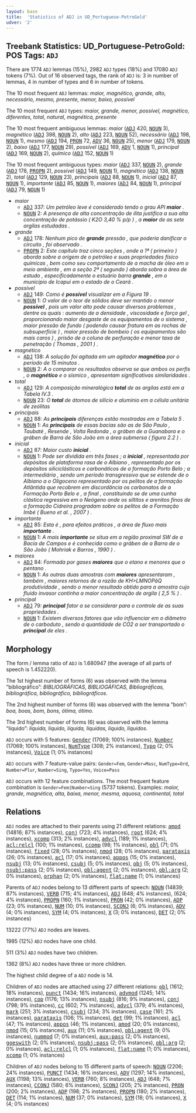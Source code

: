```yaml
---
layout: base
title:  'Statistics of ADJ in UD_Portuguese-PetroGold'
udver: '2'
---
```


## Treebank Statistics: UD_Portuguese-PetroGold: POS Tags: `ADJ`

There are 1774 `ADJ` lemmas (15%), 2982 `ADJ` types (18%) and 17080 `ADJ` tokens (7%).
Out of 16 observed tags, the rank of `ADJ` is: 3 in number of lemmas, 4 in number of types and 6 in number of tokens.

The 10 most frequent `ADJ` lemmas: <em>maior, magnético, grande, alto, necessário, mesmo, presente, menor, baixo, possível</em>

The 10 most frequent `ADJ` types:  <em>maior, grande, menor, possível, magnético, diferentes, total, natural, magnética, presente</em>

The 10 most frequent ambiguous lemmas: <em>maior</em> (<tt><a href="pt_petrogold-pos-ADJ.html">ADJ</a></tt> 420, <tt><a href="pt_petrogold-pos-NOUN.html">NOUN</a></tt> 3), <em>magnético</em> (<tt><a href="pt_petrogold-pos-ADJ.html">ADJ</a></tt> 398, <tt><a href="pt_petrogold-pos-NOUN.html">NOUN</a></tt> 2), <em>alto</em> (<tt><a href="pt_petrogold-pos-ADJ.html">ADJ</a></tt> 223, <tt><a href="pt_petrogold-pos-NOUN.html">NOUN</a></tt> 52), <em>necessário</em> (<tt><a href="pt_petrogold-pos-ADJ.html">ADJ</a></tt> 198, <tt><a href="pt_petrogold-pos-NOUN.html">NOUN</a></tt> 1), <em>mesmo</em> (<tt><a href="pt_petrogold-pos-ADJ.html">ADJ</a></tt> 194, <tt><a href="pt_petrogold-pos-PRON.html">PRON</a></tt> 72, <tt><a href="pt_petrogold-pos-ADV.html">ADV</a></tt> 36, <tt><a href="pt_petrogold-pos-NOUN.html">NOUN</a></tt> 25), <em>menor</em> (<tt><a href="pt_petrogold-pos-ADJ.html">ADJ</a></tt> 179, <tt><a href="pt_petrogold-pos-NOUN.html">NOUN</a></tt> 2), <em>baixo</em> (<tt><a href="pt_petrogold-pos-ADJ.html">ADJ</a></tt> 177, <tt><a href="pt_petrogold-pos-NOUN.html">NOUN</a></tt> 29), <em>possível</em> (<tt><a href="pt_petrogold-pos-ADJ.html">ADJ</a></tt> 169, <tt><a href="pt_petrogold-pos-ADV.html">ADV</a></tt> 1, <tt><a href="pt_petrogold-pos-NOUN.html">NOUN</a></tt> 1), <em>principal</em> (<tt><a href="pt_petrogold-pos-ADJ.html">ADJ</a></tt> 169, <tt><a href="pt_petrogold-pos-NOUN.html">NOUN</a></tt> 2), <em>químico</em> (<tt><a href="pt_petrogold-pos-ADJ.html">ADJ</a></tt> 152, <tt><a href="pt_petrogold-pos-NOUN.html">NOUN</a></tt> 1)

The 10 most frequent ambiguous types:  <em>maior</em> (<tt><a href="pt_petrogold-pos-ADJ.html">ADJ</a></tt> 337, <tt><a href="pt_petrogold-pos-NOUN.html">NOUN</a></tt> 2), <em>grande</em> (<tt><a href="pt_petrogold-pos-ADJ.html">ADJ</a></tt> 178, <tt><a href="pt_petrogold-pos-PROPN.html">PROPN</a></tt> 2), <em>possível</em> (<tt><a href="pt_petrogold-pos-ADJ.html">ADJ</a></tt> 149, <tt><a href="pt_petrogold-pos-NOUN.html">NOUN</a></tt> 1), <em>magnético</em> (<tt><a href="pt_petrogold-pos-ADJ.html">ADJ</a></tt> 138, <tt><a href="pt_petrogold-pos-NOUN.html">NOUN</a></tt> 2), <em>total</em> (<tt><a href="pt_petrogold-pos-ADJ.html">ADJ</a></tt> 129, <tt><a href="pt_petrogold-pos-NOUN.html">NOUN</a></tt> 23), <em>principais</em> (<tt><a href="pt_petrogold-pos-ADJ.html">ADJ</a></tt> 88, <tt><a href="pt_petrogold-pos-NOUN.html">NOUN</a></tt> 1), <em>inicial</em> (<tt><a href="pt_petrogold-pos-ADJ.html">ADJ</a></tt> 87, <tt><a href="pt_petrogold-pos-NOUN.html">NOUN</a></tt> 1), <em>importante</em> (<tt><a href="pt_petrogold-pos-ADJ.html">ADJ</a></tt> 85, <tt><a href="pt_petrogold-pos-NOUN.html">NOUN</a></tt> 1), <em>maiores</em> (<tt><a href="pt_petrogold-pos-ADJ.html">ADJ</a></tt> 84, <tt><a href="pt_petrogold-pos-NOUN.html">NOUN</a></tt> 1), <em>principal</em> (<tt><a href="pt_petrogold-pos-ADJ.html">ADJ</a></tt> 79, <tt><a href="pt_petrogold-pos-NOUN.html">NOUN</a></tt> 1)


* <em>maior</em>
  * <tt><a href="pt_petrogold-pos-ADJ.html">ADJ</a></tt> 337: <em>Um petróleo leve é considerado tendo o grau API <b>maior</b> .</em>
  * <tt><a href="pt_petrogold-pos-NOUN.html">NOUN</a></tt> 2: <em>A presença de alta concentração de ilita justifica a sua alta concentração de potássio ( K2O 3,40 % p/p ) , a <b>maior</b> de as sete argilas estudadas .</em>
* <em>grande</em>
  * <tt><a href="pt_petrogold-pos-ADJ.html">ADJ</a></tt> 178: <em>Nenhum pico de <b>grande</b> pressão , que poderia danificar o circuito , foi observado .</em>
  * <tt><a href="pt_petrogold-pos-PROPN.html">PROPN</a></tt> 2: <em>Este capítulo traz cinco seções , onde a 1ª ( primeiro ) aborda sobre a origem de o petróleo e suas propriedades físico químicas , bem como seu comportamento de a macha de óleo em o meio ambiente , em a seção 2ª ( segundo ) aborda sobra a área de estudo , especificadamente o estuário barra <b>grande</b> , em o município de Icapuí em o estado de o Ceará .</em>
* <em>possível</em>
  * <tt><a href="pt_petrogold-pos-ADJ.html">ADJ</a></tt> 149: <em>Como é <b>possível</b> visualizar em a Figura 19 .</em>
  * <tt><a href="pt_petrogold-pos-NOUN.html">NOUN</a></tt> 1: <em>O valor de o teor de sólidos deve ser mantido o menor <b>possível</b> , pois um valor alto pode causar diversos problemas , dentre os quais : aumento de a densidade , viscosidade e força gel , proporcionando maior desgaste de os equipamentos de o sistema , maior pressão de fundo ( podendo causar fratura em as rochas de subsuperfície ) , maior pressão de bombeio ( os equipamentos são mais caros ) , prisão de a coluna de perfuração e menor taxa de penetração ( Thomas , 2001 ) .</em>
* <em>magnético</em>
  * <tt><a href="pt_petrogold-pos-ADJ.html">ADJ</a></tt> 138: <em>A solução foi agitada em um agitador <b>magnético</b> por o período de 15 minutos .</em>
  * <tt><a href="pt_petrogold-pos-NOUN.html">NOUN</a></tt> 2: <em>A o comparar os resultados observa se que ambos os perfis , o <b>magnético</b> e o sísmico , apresentam significativas similaridades .</em>
* <em>total</em>
  * <tt><a href="pt_petrogold-pos-ADJ.html">ADJ</a></tt> 129: <em>A composição mineralógica <b>total</b> de as argilas está em a Tabela IV.3 .</em>
  * <tt><a href="pt_petrogold-pos-NOUN.html">NOUN</a></tt> 23: <em>O <b>total</b> de átomos de silício e alumínio em a célula unitária de zeólitas</em>
* <em>principais</em>
  * <tt><a href="pt_petrogold-pos-ADJ.html">ADJ</a></tt> 88: <em>As <b>principais</b> diferenças estão mostradas em a Tabela 5 .</em>
  * <tt><a href="pt_petrogold-pos-NOUN.html">NOUN</a></tt> 1: <em>As <b>principais</b> de essas bacias são as de São Paulo , Taubaté , Resende , Volta Redonda , o gráben de a Guanabara e o gráben de Barra de São João em a área submersa ( figura 2.2 ) .</em>
* <em>inicial</em>
  * <tt><a href="pt_petrogold-pos-ADJ.html">ADJ</a></tt> 87: <em>Maior custo <b>inicial</b> .</em>
  * <tt><a href="pt_petrogold-pos-NOUN.html">NOUN</a></tt> 1: <em>Pode ser dividida em três fases ; a <b>inicial</b> , representada por depósitos de plataforma rasa de o Albiano , representado por os depósitos siliciclásticos e carbonáticos de a formação Porto Belo ; a intermediária , sendo um período transgressivo que se estende de o Albiano a o Oligoceno representado por os pelitos de a formação Atlântida que recobrem em discordância os carbonatos de a Formação Porto Belo e , a final , constituindo se de uma cunha clástica regressiva em o Neógeno onde os siltitos e arenitos finos de a formação Cidreira progradam sobre os pelitos de a Formação Imbé ( Bueno et al. , 2007 ) .</em>
* <em>importante</em>
  * <tt><a href="pt_petrogold-pos-ADJ.html">ADJ</a></tt> 85: <em>Esta é , para efeitos práticos , a área de fluxo mais <b>importante</b> .</em>
  * <tt><a href="pt_petrogold-pos-NOUN.html">NOUN</a></tt> 1: <em>A mais <b>importante</b> se situa em a região proximal SW de a Bacia de Campos e é conhecida como o gráben de a Barra de o São João ( Mohriak e Barros , 1990 ) .</em>
* <em>maiores</em>
  * <tt><a href="pt_petrogold-pos-ADJ.html">ADJ</a></tt> 84: <em>Formada por gases <b>maiores</b> que o etano e menores que o pentano .</em>
  * <tt><a href="pt_petrogold-pos-NOUN.html">NOUN</a></tt> 1: <em>As outras duas amostras com <b>maiores</b> apresentaram , também , maiores retornos de a razão de KH>LMNOPãQ produtividade , sendo o menor resultado obtido para a amostra cujo fluido invasor continha a maior concentração de argila ( 2,5 % ) .</em>
* <em>principal</em>
  * <tt><a href="pt_petrogold-pos-ADJ.html">ADJ</a></tt> 79: <em><b>principal</b> fator a se considerar para o controle de as suas propriedades .</em>
  * <tt><a href="pt_petrogold-pos-NOUN.html">NOUN</a></tt> 1: <em>Existem diversos fatores que vão influenciar em o diâmetro de o carboduto , sendo a quantidade de CO2 a ser transportado o <b>principal</b> de eles .</em>

## Morphology

The form / lemma ratio of `ADJ` is 1.680947 (the average of all parts of speech is 1.452220).

The 1st highest number of forms (6) was observed with the lemma “bibliográfico”: <em>BIBLIOGRÁFICAS, BIBLIOGÁFICAS, Bibliográficas, bibliográfica, bibliográfico, bibliográficos</em>.

The 2nd highest number of forms (6) was observed with the lemma “bom”: <em>boa, boas, bom, bons, ótima, ótimo</em>.

The 3rd highest number of forms (6) was observed with the lemma “líquido”: <em>liquida, liquido, líquida, líquidas, líquido, líquidos</em>.

`ADJ` occurs with 5 features: <tt><a href="pt_petrogold-feat-Gender.html">Gender</a></tt> (17069; 100% instances), <tt><a href="pt_petrogold-feat-Number.html">Number</a></tt> (17069; 100% instances), <tt><a href="pt_petrogold-feat-NumType.html">NumType</a></tt> (308; 2% instances), <tt><a href="pt_petrogold-feat-Typo.html">Typo</a></tt> (2; 0% instances), <tt><a href="pt_petrogold-feat-Voice.html">Voice</a></tt> (1; 0% instances)

`ADJ` occurs with 7 feature-value pairs: `Gender=Fem`, `Gender=Masc`, `NumType=Ord`, `Number=Plur`, `Number=Sing`, `Typo=Yes`, `Voice=Pass`

`ADJ` occurs with 12 feature combinations.
The most frequent feature combination is `Gender=Fem|Number=Sing` (5737 tokens).
Examples: <em>maior, grande, magnética, alta, baixa, menor, mesma, aquosa, continental, total</em>


## Relations

`ADJ` nodes are attached to their parents using 21 different relations: <tt><a href="pt_petrogold-dep-amod.html">amod</a></tt> (14816; 87% instances), <tt><a href="pt_petrogold-dep-conj.html">conj</a></tt> (723; 4% instances), <tt><a href="pt_petrogold-dep-root.html">root</a></tt> (624; 4% instances), <tt><a href="pt_petrogold-dep-xcomp.html">xcomp</a></tt> (313; 2% instances), <tt><a href="pt_petrogold-dep-advcl.html">advcl</a></tt> (189; 1% instances), <tt><a href="pt_petrogold-dep-acl-relcl.html">acl:relcl</a></tt> (100; 1% instances), <tt><a href="pt_petrogold-dep-ccomp.html">ccomp</a></tt> (98; 1% instances), <tt><a href="pt_petrogold-dep-obl.html">obl</a></tt> (71; 0% instances), <tt><a href="pt_petrogold-dep-fixed.html">fixed</a></tt> (28; 0% instances), <tt><a href="pt_petrogold-dep-nmod.html">nmod</a></tt> (28; 0% instances), <tt><a href="pt_petrogold-dep-parataxis.html">parataxis</a></tt> (26; 0% instances), <tt><a href="pt_petrogold-dep-acl.html">acl</a></tt> (17; 0% instances), <tt><a href="pt_petrogold-dep-appos.html">appos</a></tt> (15; 0% instances), <tt><a href="pt_petrogold-dep-nsubj.html">nsubj</a></tt> (13; 0% instances), <tt><a href="pt_petrogold-dep-csubj.html">csubj</a></tt> (5; 0% instances), <tt><a href="pt_petrogold-dep-obj.html">obj</a></tt> (5; 0% instances), <tt><a href="pt_petrogold-dep-nsubj-pass.html">nsubj:pass</a></tt> (2; 0% instances), <tt><a href="pt_petrogold-dep-obl-agent.html">obl:agent</a></tt> (2; 0% instances), <tt><a href="pt_petrogold-dep-obl-arg.html">obl:arg</a></tt> (2; 0% instances), <tt><a href="pt_petrogold-dep-orphan.html">orphan</a></tt> (2; 0% instances), <tt><a href="pt_petrogold-dep-flat-name.html">flat:name</a></tt> (1; 0% instances)

Parents of `ADJ` nodes belong to 13 different parts of speech: <tt><a href="pt_petrogold-pos-NOUN.html">NOUN</a></tt> (14839; 87% instances), <tt><a href="pt_petrogold-pos-VERB.html">VERB</a></tt> (715; 4% instances), <tt><a href="pt_petrogold-pos-ADJ.html">ADJ</a></tt> (648; 4% instances),  (624; 4% instances), <tt><a href="pt_petrogold-pos-PROPN.html">PROPN</a></tt> (160; 1% instances), <tt><a href="pt_petrogold-pos-PRON.html">PRON</a></tt> (42; 0% instances), <tt><a href="pt_petrogold-pos-ADP.html">ADP</a></tt> (23; 0% instances), <tt><a href="pt_petrogold-pos-NUM.html">NUM</a></tt> (10; 0% instances), <tt><a href="pt_petrogold-pos-SCONJ.html">SCONJ</a></tt> (6; 0% instances), <tt><a href="pt_petrogold-pos-ADV.html">ADV</a></tt> (4; 0% instances), <tt><a href="pt_petrogold-pos-SYM.html">SYM</a></tt> (4; 0% instances), <tt><a href="pt_petrogold-pos-X.html">X</a></tt> (3; 0% instances), <tt><a href="pt_petrogold-pos-DET.html">DET</a></tt> (2; 0% instances)

13222 (77%) `ADJ` nodes are leaves.

1985 (12%) `ADJ` nodes have one child.

511 (3%) `ADJ` nodes have two children.

1362 (8%) `ADJ` nodes have three or more children.

The highest child degree of a `ADJ` node is 14.

Children of `ADJ` nodes are attached using 27 different relations: <tt><a href="pt_petrogold-dep-obl.html">obl</a></tt> (1612; 18% instances), <tt><a href="pt_petrogold-dep-punct.html">punct</a></tt> (1434; 16% instances), <tt><a href="pt_petrogold-dep-advmod.html">advmod</a></tt> (1245; 14% instances), <tt><a href="pt_petrogold-dep-cop.html">cop</a></tt> (1176; 13% instances), <tt><a href="pt_petrogold-dep-nsubj.html">nsubj</a></tt> (816; 9% instances), <tt><a href="pt_petrogold-dep-conj.html">conj</a></tt> (798; 9% instances), <tt><a href="pt_petrogold-dep-cc.html">cc</a></tt> (602; 7% instances), <tt><a href="pt_petrogold-dep-advcl.html">advcl</a></tt> (379; 4% instances), <tt><a href="pt_petrogold-dep-mark.html">mark</a></tt> (251; 3% instances), <tt><a href="pt_petrogold-dep-csubj.html">csubj</a></tt> (234; 3% instances), <tt><a href="pt_petrogold-dep-case.html">case</a></tt> (161; 2% instances), <tt><a href="pt_petrogold-dep-parataxis.html">parataxis</a></tt> (106; 1% instances), <tt><a href="pt_petrogold-dep-det.html">det</a></tt> (99; 1% instances), <tt><a href="pt_petrogold-dep-acl.html">acl</a></tt> (47; 1% instances), <tt><a href="pt_petrogold-dep-appos.html">appos</a></tt> (46; 1% instances), <tt><a href="pt_petrogold-dep-amod.html">amod</a></tt> (20; 0% instances), <tt><a href="pt_petrogold-dep-nmod.html">nmod</a></tt> (15; 0% instances), <tt><a href="pt_petrogold-dep-aux.html">aux</a></tt> (11; 0% instances), <tt><a href="pt_petrogold-dep-obl-agent.html">obl:agent</a></tt> (9; 0% instances), <tt><a href="pt_petrogold-dep-nummod.html">nummod</a></tt> (7; 0% instances), <tt><a href="pt_petrogold-dep-aux-pass.html">aux:pass</a></tt> (2; 0% instances), <tt><a href="pt_petrogold-dep-goeswith.html">goeswith</a></tt> (2; 0% instances), <tt><a href="pt_petrogold-dep-nsubj-pass.html">nsubj:pass</a></tt> (2; 0% instances), <tt><a href="pt_petrogold-dep-obl-arg.html">obl:arg</a></tt> (2; 0% instances), <tt><a href="pt_petrogold-dep-acl-relcl.html">acl:relcl</a></tt> (1; 0% instances), <tt><a href="pt_petrogold-dep-flat-name.html">flat:name</a></tt> (1; 0% instances), <tt><a href="pt_petrogold-dep-xcomp.html">xcomp</a></tt> (1; 0% instances)

Children of `ADJ` nodes belong to 15 different parts of speech: <tt><a href="pt_petrogold-pos-NOUN.html">NOUN</a></tt> (2206; 24% instances), <tt><a href="pt_petrogold-pos-PUNCT.html">PUNCT</a></tt> (1434; 16% instances), <tt><a href="pt_petrogold-pos-ADV.html">ADV</a></tt> (1297; 14% instances), <tt><a href="pt_petrogold-pos-AUX.html">AUX</a></tt> (1198; 13% instances), <tt><a href="pt_petrogold-pos-VERB.html">VERB</a></tt> (760; 8% instances), <tt><a href="pt_petrogold-pos-ADJ.html">ADJ</a></tt> (648; 7% instances), <tt><a href="pt_petrogold-pos-CCONJ.html">CCONJ</a></tt> (580; 6% instances), <tt><a href="pt_petrogold-pos-SCONJ.html">SCONJ</a></tt> (205; 2% instances), <tt><a href="pt_petrogold-pos-PRON.html">PRON</a></tt> (200; 2% instances), <tt><a href="pt_petrogold-pos-ADP.html">ADP</a></tt> (198; 2% instances), <tt><a href="pt_petrogold-pos-PROPN.html">PROPN</a></tt> (180; 2% instances), <tt><a href="pt_petrogold-pos-DET.html">DET</a></tt> (114; 1% instances), <tt><a href="pt_petrogold-pos-NUM.html">NUM</a></tt> (37; 0% instances), <tt><a href="pt_petrogold-pos-SYM.html">SYM</a></tt> (18; 0% instances), <tt><a href="pt_petrogold-pos-X.html">X</a></tt> (4; 0% instances)

